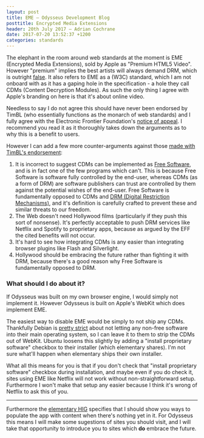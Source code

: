 ```yaml
---
layout: post
title: EME — Odysseus Development Blog
posttitle: Encrypted Media Extensions
header: 20th July 2017 — Adrian Cochrane
date: 2017-07-20 13:52:37 +1200
categories: standards
---
```


The elephant in the room around web standards at the moment is EME (Encrypted Media Extensions), sold by Apple as "Premium HTML5 Video". However "premium" implies the best artists will always demand DRM, which is outright [f](http://tacma.net/)[a](https://cloud.blender.org/open-projects)[l](http://everythingisaremix.info/)[s](http://www.thisisnotaconspiracytheory.com/)[e](http://www.troma.com/). It also refers to EME as a (W3C) standard, which I am not onboard with as it has a gaping hole in the specification - a hole they call CDMs (Content Decryption Modules). As such the only thing I agree with Apple's branding on here is that it's about online video.

Needless to say I do not agree this should have never been endorsed by TimBL (who essentially functions as the monarch of web standards) and I fully agree with the Electronic Frontier Foundation's [notice of appeal](https://www.eff.org/am/node/96510). I recommend you read it as it thoroughly takes down the arguments as to why this is a benefit to users. 

However I can add a few more counter-arguments against those [made with TimBL's endorsement](https://lists.w3.org/Archives/Public/public-html-media/2017Jul/0000.html):

1. It is incorrect to suggest CDMs can be implemented as [Free Software](https://www.gnu.org/philosophy/free-sw.html), and is in fact one of the few programs which can't. This is because Free Software is software fully controlled by the end-user, whereas CDMs (as a form of DRM) are software publishers can trust are controlled by them against the potential wishes of the end-user. Free Software is fundamentally opposed to CDMs and [DRM (Digital Restriction Mechanisms)](https://www.gnu.org/proprietary/proprietary-drm.html), and it's definition is carefully crafted to prevent these and similar threats to our freedom. 
2. The Web doesn't need Hollywood films (particularly if they push this sort of nonsense). It's perfectly acceptable to push DRM services like Netflix and Spotify to proprietary apps, because as argued by the EFF the cited benefits will not occur.
3. It's hard to see how integrating CDMs is any easier than integrating browser plugins like Flash and Silverlight. 
4. Hollywood should be embracing the future rather than fighting it with DRM, because there's a good reason why Free Software is fundamentally opposed to DRM.

### What should I do about it?

If Odysseus was built on my own browser engine, I would simply not implement it. However Odysseus is built on Apple's WebKit which does implement EME. 

The easiest way to disable EME would be simply to not ship any CDMs. Thankfully Debian is [pretty strict](https://www.debian.org/social_contract) about not letting any non-free software into their main operating system, so I can leave it to them to strip the CDMs out of WebKit. Ubuntu loosens this slightly by adding a "install proprietary software" checkbox to their installer (which elementary shares). I'm not sure what'll happen when elementary ships their own installer. 

What all this means for you is that if you don't check that "install proprietary software" checkbox during installation, and maybe even if you do check it, sites using EME like Netflix will not work without non-straightforward setup. Furthermore I won't make that setup any easier because I think it's wrong of Netflix to ask this of you. 

---

Furthermore the [elementary HIG](https://elementary.io/docs/human-interface-guidelines#first-launch-experience) specifies that I should show you ways to populate the app with content when there's nothing yet in it. For Odysseus this means I will make some sugestions of sites you should visit, and I will take that opportunity to introduce you to sites which **do** embrace the future. 
